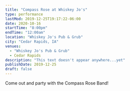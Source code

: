 ```yaml
---
title: "Compass Rose at Whiskey Jo's"
type: performance
lastMod: 2019-12-25T19:17:22-06:00
date: 2020-10-16
startTime: "8:00pm"
endTime: "12:00am"
location: "Whiskey Jo's Pub & Grub"
city: "Cedar Rapids, IA"
venues:
  - "Whiskey Jo's Pub & Grub"
  - Cedar Rapids
description: "This text doesn't appear anywhere...yet"
publishDate: 2019-12-25
draft: false
---
```


Come out and party with the Compass Rose Band!
